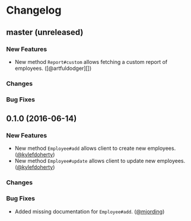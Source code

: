 # Changelog

## master (unreleased)

### New Features

* New method `Report#custom` allows fetching a custom report of employees. ([@artfuldodger][])

### Changes

### Bug Fixes

## 0.1.0 (2016-06-14)

### New Features

* New method `Employee#add` allows client to create new employees. ([@kylefdoherty][])
* New method `Employee#update` allows client to update new employees. ([@kylefdoherty][])

### Changes

### Bug Fixes

* Added missing documentation for `Employee#add`. ([@mjording][])

[@markrickert]: https://github.com/markrickert
[@enriikke]: https://github.com/Enriikke
[@kylefdoherty]: https://github.com/kylefdoherty
[@mjording]: https://github.com/mjording
